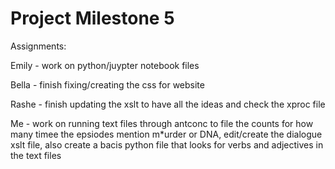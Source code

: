 # Project Milestone 5

Assignments: 

Emily - work on python/juypter notebook files

Bella - finish fixing/creating the css for website

Rashe - finish updating the xslt to have all the ideas and check the xproc file

Me - work on running text files through antconc to file the counts for how many timee the epsiodes mention m*urder or DNA, edit/create the dialogue xslt file, also create a bacis python file that looks for verbs and adjectives in the text files
